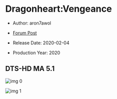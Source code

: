 # Dragonheart:Vengeance

* Author: aron7awol

* [Forum Post](https://www.avsforum.com/threads/bass-eq-for-filtered-movies.2995212/post-59242276)

* Release Date: 2020-02-04
* Production Year: 2020

## DTS-HD MA 5.1

![img 0](https://i.imgur.com/W9FECzz.jpg)

![img 1](https://i.imgur.com/HGGCP7J.png)

